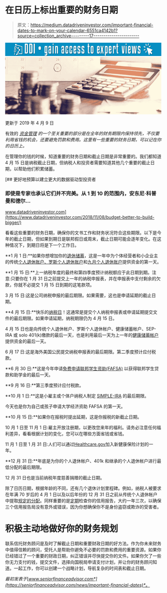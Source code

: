 # 在日历上标出重要的财务日期

> 原文：<https://medium.datadriveninvestor.com/important-financial-dates-to-mark-on-your-calendar-6551ca4142b1?source=collection_archive---------17----------------------->

[![](img/53b48760004ab3449d8f72412a1e5dfb.png)](http://www.track.datadriveninvestor.com/1B9E)![](img/125a1e06cf517a6b46e2e926dc4f833c.png)

更新于 2019 年 4 月 9 日

有效的 [*资金管理*](https://seniorfinanceadvisor.com/resources/financial-planning-assessment) *的一个至关重要的部分是在全年的财务期限内保持领先，不仅要利用省钱的机会，还要避免罚款和费用。这里有一些重要的财务日期，可以记在你的日历上。*

在管理你的钱的时候，知道重要的财务日期和截止日期是非常重要的。我们都知道 4 月 15 日是纳税截止日期，但纳税人和投资者需要知道其他几个重要的截止日期，以帮助他们积累储蓄。

[](https://www.datadriveninvestor.com/2018/11/08/budget-better-to-build-bigger/) [## 更好地预算以建立更大的数据驱动型投资者

### 即使是专家也承认它们并不完美。从 1 到 10 的范围内，安东尼·科普曼和德尔…

www.datadriveninvestor.com](https://www.datadriveninvestor.com/2018/11/08/budget-better-to-build-bigger/) 

看看这些重要的财务日期，确保你的文书工作和财务状况符合这些期限。以下是今年的截止日期，但如果到期日是联邦假日或周末，截止日期可能会逐年变化。在这种情况下，到期日将是下一个工作日。

**1 月 1 日:**如果你想增加你的[退休储蓄](https://seniorfinanceadvisor.com/news/retirement-planning-savings-guidelines-rules)，这是一年中为个体经营者和小企业主的传统[个人退休账户、罗斯个人退休账户](https://seniorfinanceadvisor.com/investments/traditional-roth-IRA-accounts)和[九月个人退休账户](https://seniorfinanceadvisor.com/resources/investment-financial-terms-glossary#SEPIRA)提供资金的第一天。

**1 月 15 日:**上一纳税年度的最终和第四季度预计纳税额应于此日期到期。注意:只要你在 1 月 31 日之前提交上一年的纳税申报表，并在申报表中支付剩余的欠款，你就不必提交 1 月 15 日到期的这笔款项。

3 月 15 日:这是公司纳税申报的最后期限。如果需要，这也是申请延期的截止日期。

**4 月 15 日:**快乐的[纳税日](https://seniorfinanceadvisor.com/news/tax-tips-for-seniors)！这通常是提交个人纳税申报表或申请延期提交文件的最后期限。如果申请延期，纳税期限仍为 4 月 15 日。

4 月 15 日也是向传统个人退休帐户、罗斯个人退休帐户、健康储蓄帐户、SEP-IRA 或 solo 401(k)缴款的最后一天，也是利用最后一天为上一年的[健康储蓄帐户](https://seniorfinanceadvisor.com/resources/investment-financial-terms-glossary#HSA)提供资金的最后一天。

6 月 17 日:这是海外美国公民提交纳税申报表的最后期限。第二季度预计应付税款。

**6 月 30 日:**这是今年申请[免费申请联邦学生资助(FAFSA)](https://seniorfinanceadvisor.com/resources/investment-financial-terms-glossary#FAFSA) 以获得联邦学生贷款和助学金的最后一天。

**9 月 16 日:**第三季度预计应付税款。

**10 月 1 日:**这是小雇主或个体户纳税人制定 [SIMPLE-IRA](https://seniorfinanceadvisor.com/resources/investment-financial-terms-glossary#SimpleIRA) 的最后期限。

今天也是你为自己或孩子申请大学经济资助 FAFSA 的第一天。

**10 月 15 日:**如果你在报税时提出延期，这是你报税的新截止日期。

10 月 1 日至 11 月 1 日:雇主开放注册期，以更改您来年的福利。请务必注意任何福利差异，看看根据计划的变化，您可以在哪些方面省钱或省钱。

11 月 1 日至 1 月 31 日:人们可以通过[Healthcare.gov](https://www.healthcare.gov/)加入新健康保险计划的一年。

**12 月 31 日:**年底是为你的个人退休帐户、401k 和继承的个人退休帐户进行最低分配的最后期限。

12 月 31 日也是当前纳税年度慈善捐赠的截止日期。

除了日历日期，根据年龄的不同，还有几个退休计划里程碑。例如，纳税人被要求在年满 70 岁后的 4 月 1 日以及以后年份的 12 月 31 日之前从传统个人退休帐户中提取[规定的分配](https://www.irs.gov/retirement-plans/traditional-and-roth-iras)。同样重要的是[定期](https://seniorfinanceadvisor.com/news/financial-health-checkup)检查你的信用报告，大约一年三次，以确保三个信用报告局没有意外或错误，因为你想确保你不是身份盗窃或欺诈的受害者。

# 积极主动地做好你的财务规划

联系信托财务顾问是及时了解截止日期和重要财政日期的好方法。作为你未来财务中值得信赖的顾问，受托人是帮助你避免不必要的罚款和费用的重要资源。如果你已经错过了一个重要的财政日期，纠正错误并尽快提交你的文件。如果你欠了一些你无力支付的钱，提交文件，选择向国税局申请支付计划，并让你的财务顾问知道。一起工作，你可以创建一个战略计划，导航复杂的时间表和截止日期。

*最初发表于*[*www.seniorfinanceadvisor.com*](https://seniorfinanceadvisor.com/news/important-financial-dates)*。*